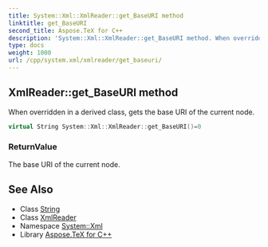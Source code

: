 ```yaml
---
title: System::Xml::XmlReader::get_BaseURI method
linktitle: get_BaseURI
second_title: Aspose.TeX for C++
description: 'System::Xml::XmlReader::get_BaseURI method. When overridden in a derived class, gets the base URI of the current node in C++.'
type: docs
weight: 1000
url: /cpp/system.xml/xmlreader/get_baseuri/
---
```

## XmlReader::get_BaseURI method


When overridden in a derived class, gets the base URI of the current node.

```cpp
virtual String System::Xml::XmlReader::get_BaseURI()=0
```


### ReturnValue

The base URI of the current node.

## See Also

* Class [String](../../../system/string/)
* Class [XmlReader](../)
* Namespace [System::Xml](../../)
* Library [Aspose.TeX for C++](../../../)
